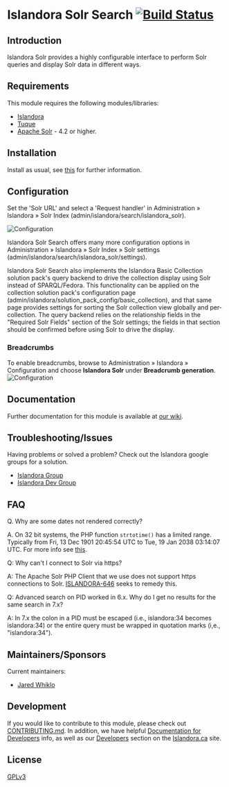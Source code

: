# Islandora Solr Search [![Build Status](https://travis-ci.org/Islandora/islandora_solr_search.png?branch=7.x)](https://travis-ci.org/Islandora/islandora_solr_search)

## Introduction

Islandora Solr provides a highly configurable interface to perform Solr queries and display Solr data in different ways.

## Requirements

This module requires the following modules/libraries:

* [Islandora](https://github.com/islandora/islandora)
* [Tuque](https://github.com/islandora/tuque)
* [Apache Solr](https://lucene.apache.org/solr/) - 4.2 or higher.

## Installation
 
 Install as usual, see [this](https://drupal.org/documentation/install/modules-themes/modules-7) for further information.
 
## Configuration
 
Set the 'Solr URL' and select a 'Request handler' in Administration » Islandora » Solr Index (admin/islandora/search/islandora_solr).

![Configuration](http://i.imgur.com/qhELL78.png)

Islandora Solr Search offers many more configuration options in Administration » Islandora » Solr Index » Solr settings (admin/islandora/search/islandora_solr/settings).

Islandora Solr Search also implements the Islandora Basic Collection solution pack's query backend to drive the collection display using Solr instead of SPARQL/Fedora. This functionality can be applied on the collection solution pack's configuration page (admin/islandora/solution_pack_config/basic_collection), and that same page provides settings for sorting the Solr collection view globally and per-collection. The query backend relies on the relationship fields in the "Required Solr Fields" section of the Solr settings; the fields in that section should be confirmed before using Solr to drive the display.

### Breadcrumbs
To enable breadcrumbs, browse to Administration » Islandora » Configuration and choose **Islandora Solr** under **Breadcrumb generation**.
![Configuration](https://cloud.githubusercontent.com/assets/2857697/19577960/1c70a1c8-96df-11e6-8a7b-92fa16c30137.jpg)

## Documentation

Further documentation for this module is available at [our wiki](https://wiki.duraspace.org/display/ISLANDORA/Islandora+Solr+Search).

## Troubleshooting/Issues
 
 Having problems or solved a problem? Check out the Islandora google groups for a solution.
 
 * [Islandora Group](https://groups.google.com/forum/?hl=en&fromgroups#!forum/islandora)
 * [Islandora Dev Group](https://groups.google.com/forum/?hl=en&fromgroups#!forum/islandora-dev)
 
## FAQ

Q. Why are some dates not rendered correctly?
 
A. On 32 bit systems, the PHP function `strtotime()` has a limited range. Typically from Fri, 13 Dec 1901 20:45:54 UTC to Tue, 19 Jan 2038 03:14:07 UTC. For more info see [this](http://php.net/manual/en/function.strtotime.php#refsect1-function.strtotime-notes).

Q: Why can't I connect to Solr via https?

A: The Apache Solr PHP Client that we use does not support https connections to Solr. [ISLANDORA-646](https://jira.duraspace.org/browse/ISLANDORA-646) seeks to remedy this.

Q: Advanced search on PID worked in 6.x. Why do I get no results for the same search in 7.x?

A: In 7.x the colon in a PID must be escaped (i.e., islandora:34 becomes islandora\:34) or the entire query must be wrapped in quotation marks  (i,e., "islandora:34").

## Maintainers/Sponsors

Current maintainers:

* [Jared Whiklo](https://github.com/whikloj)

## Development

If you would like to contribute to this module, please check out [CONTRIBUTING.md](CONTRIBUTING.md). In addition, we have helpful [Documentation for Developers](https://github.com/Islandora/islandora/wiki#wiki-documentation-for-developers) info, as well as our [Developers](http://islandora.ca/developers) section on the [Islandora.ca](http://islandora.ca) site.

## License

[GPLv3](http://www.gnu.org/licenses/gpl-3.0.txt)
